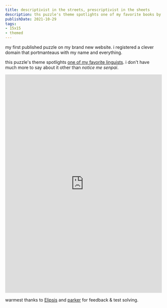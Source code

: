 ```yaml
---
title: descriptivist in the streets, prescriptivist in the sheets
description: ths puzzle's theme spotlights one of my favorite books by one of my favorite linguists (notice me, senpai)
publishDate: 2021-10-29
tags:
- 15x15
- themed
---
```


my first published puzzle on my brand new website. i registered a clever domain that portmanteaus with my name and everything.

this puzzle's theme spotlights [one of my favorite linguists](https://twitter.com/GretchenAMcC). i don't have much more to say about it other than *notice me senpai*.

<!-- more -->

<iframe height="700" width="100%" allowfullscreen="true" style="border:none;width: 100% !important;position: static;display: block !important;margin: 0 !important;"  name="fd3a62418cda3b6760b5ced22a0cedd56266bfec9312727b81999d974df33c3b" src="https://amuselabs.com/pmm/crossword?id=81b164f2&set=fd3a62418cda3b6760b5ced22a0cedd56266bfec9312727b81999d974df33c3b&embed=1"></iframe>

warmest thanks to [Elipsis](https://xxxwordinfo.com/) and [parker](https://parkerhiggins.net/) for feedback & test solving.
